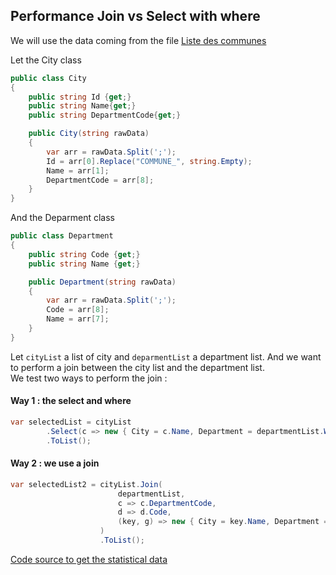 ## Performance Join vs Select with where

We will use the data coming from the file [Liste des communes](https://public.opendatasoft.com/explore/dataset/liste-des-communes-2019/table/?sort=-insee_arr)

Let the City class

```cs
public class City
{
	public string Id {get;}
	public string Name{get;}
	public string DepartmentCode{get;}

	public City(string rawData)
	{
		var arr = rawData.Split(';');
		Id = arr[0].Replace("COMMUNE_", string.Empty);
		Name = arr[1];
		DepartmentCode = arr[8];
	}
}
```

And the Deparment class

```cs
public class Department
{
    public string Code {get;}
    public string Name {get;}

    public Department(string rawData)
    {
        var arr = rawData.Split(';');
        Code = arr[8];
        Name = arr[7];
    }
}
```

Let ```cityList``` a list of city and ```deparmentList``` a department list. And we want to perform a join between the city list and the department list.  
We test two ways to perform the join :

#### Way 1 : the select and where 

```cs
var selectedList = cityList
		.Select(c => new { City = c.Name, Department = departmentList.Where(d => d.Code == c.DepartmentCode).FirstOrDefault()?.Name })
		.ToList();
```          
          
#### Way 2 : we use a join


```cs
var selectedList2 = cityList.Join(
                        departmentList,
                        c => c.DepartmentCode,
                        d => d.Code,
                        (key, g) => new { City = key.Name, Department = g.Name }
                    )
                    .ToList();
```

[Code source to get the statistical data](https://github.com/OlivierMounicq/JoinVersusSelectWhere)
